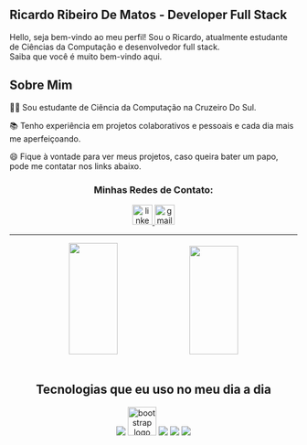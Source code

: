 ## Ricardo Ribeiro De Matos - Developer Full Stack

Hello, seja bem-vindo ao meu perfil! Sou o Ricardo, atualmente estudante de Ciências da Computação e desenvolvedor full stack. <br/>
Saiba que você é muito bem-vindo aqui.  

<div align="left"> 

## Sobre Mim
  
  👨‍🎓 Sou estudante de Ciência da Computação na Cruzeiro Do Sul.

  📚 Tenho experiência em projetos colaborativos e pessoais e cada dia mais me aperfeiçoando.

  😄 Fique à vontade para ver meus projetos, caso queira bater um papo, pode me contatar nos links abaixo.

<div/>

<div align="center">
  <h3>Minhas Redes de Contato: </h3>
  <a href="https://www.linkedin.com/in/ricardomatos-developer/" target="_blank">
    <img src="https://img.shields.io/static/v1?message=LinkedIn&logo=linkedin&label=&color=0077B5&logoColor=white&labelColor=&style=for-the-badge" height="35" alt="linkedin logo"  />
  </a>
  
  <a href="ricardoribeirodematos@gmail.com" target="_blank">
    <img src="https://img.shields.io/static/v1?message=Gmail&logo=gmail&label=&color=D14836&logoColor=white&labelColor=&style=for-the-badge" height="35" alt="gmail logo"  />
  </a>
</div>

<hr/>

<div align="center">  
  
   <img width="41%" height="195px" src="https://awesome-github-stats.azurewebsites.net/user-stats/MatosRicardo?cardType=github&Background=000&Text=FFFFFF&Title=FFFFFF&Border=FFFFFF&Ring=FFFFFF&width=41%&height=195px]https://git.io/awesome-stats-card" />
    <img width="41%" height="190px" src="https://github-readme-stats.vercel.app/api/top-langs/?username=MatosRicardo&layout=compact&hide_border=false&border_color=FFFFFF&title_color=FFFFFF&text_color=FFFFFF&bg_color=0d1117" /> 
    <br><br>
   
<div/>

## Tecnologias que eu uso no meu dia a dia

<div/>

<div align="center">
<img src="https://skillicons.dev/icons?i=html,css" />
  <img src="https://cdn.jsdelivr.net/gh/devicons/devicon/icons/bootstrap/bootstrap-original.svg" height="50" alt="bootstrap logo"  />
    <img src="https://skillicons.dev/icons?i=js,git,mysql" />
    <img src="https://skillicons.dev/icons?i=mongodb,nodejs,react,vite" / <br/>
    <img src="https://skillicons.dev/icons?i=java,spring,aws,py" />
         
</div>
<br>

